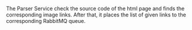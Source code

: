 The Parser Service check the source code of the html 
page and finds the corresponding image links. After that, 
it places the list of given links to the corresponding 
RabbitMQ queue.
